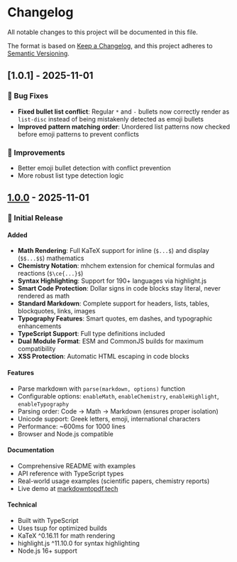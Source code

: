 # Changelog

All notable changes to this project will be documented in this file.

The format is based on [Keep a Changelog](https://keepachangelog.com/en/1.0.0/),
and this project adheres to [Semantic Versioning](https://semver.org/spec/v2.0.0.html).

## [1.0.1] - 2025-11-01

### 🐛 Bug Fixes
- **Fixed bullet list conflict**: Regular `*` and `-` bullets now correctly render as `list-disc` instead of being mistakenly detected as emoji bullets
- **Improved pattern matching order**: Unordered list patterns now checked before emoji patterns to prevent conflicts

### 🎨 Improvements
- Better emoji bullet detection with conflict prevention
- More robust list type detection logic

## [1.0.0] - 2025-11-01

### 🎉 Initial Release

#### Added
- **Math Rendering**: Full KaTeX support for inline (`$...$`) and display (`$$...$$`) mathematics
- **Chemistry Notation**: mhchem extension for chemical formulas and reactions (`$\ce{...}$`)
- **Syntax Highlighting**: Support for 190+ languages via highlight.js
- **Smart Code Protection**: Dollar signs in code blocks stay literal, never rendered as math
- **Standard Markdown**: Complete support for headers, lists, tables, blockquotes, links, images
- **Typography Features**: Smart quotes, em dashes, and typographic enhancements
- **TypeScript Support**: Full type definitions included
- **Dual Module Format**: ESM and CommonJS builds for maximum compatibility
- **XSS Protection**: Automatic HTML escaping in code blocks

#### Features
- Parse markdown with `parse(markdown, options)` function
- Configurable options: `enableMath`, `enableChemistry`, `enableHighlight`, `enableTypography`
- Parsing order: Code → Math → Markdown (ensures proper isolation)
- Unicode support: Greek letters, emoji, international characters
- Performance: ~600ms for 1000 lines
- Browser and Node.js compatible

#### Documentation
- Comprehensive README with examples
- API reference with TypeScript types
- Real-world usage examples (scientific papers, chemistry reports)
- Live demo at [markdowntopdf.tech](https://www.markdowntopdf.tech)

#### Technical
- Built with TypeScript
- Uses tsup for optimized builds
- KaTeX ^0.16.11 for math rendering
- highlight.js ^11.10.0 for syntax highlighting
- Node.js 16+ support

[1.0.0]: https://github.com/themrsami/advanced-markdown/releases/tag/v1.0.0
